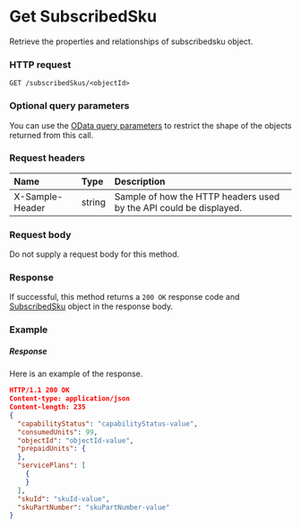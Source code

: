 # Get SubscribedSku

Retrieve the properties and relationships of subscribedsku object.
### HTTP request
```http
GET /subscribedSkus/<objectId>
```
### Optional query parameters
You can use the [OData query parameters](odata-optional-query-parameters.md) to restrict the shape of the objects returned from this call.
### Request headers
| Name       | Type | Description|
|:-----------|:------|:----------|
| X-Sample-Header  | string  | Sample of how the HTTP headers used by the API could be displayed.|

### Request body
Do not supply a request body for this method.
### Response
If successful, this method returns a `200 OK` response code and [SubscribedSku](../resources/subscribedsku.md) object in the response body.
### Example
##### Response
Here is an example of the response.
```json
HTTP/1.1 200 OK
Content-type: application/json
Content-length: 235
{
  "capabilityStatus": "capabilityStatus-value",
  "consumedUnits": 99,
  "objectId": "objectId-value",
  "prepaidUnits": {
  },
  "servicePlans": [
    {
    }
  ],
  "skuId": "skuId-value",
  "skuPartNumber": "skuPartNumber-value"
}
```

<!-- uuid: ca4379c5-5dba-4a7c-b75f-643eec55596c
2015-10-09 18:16:07 UTC -->